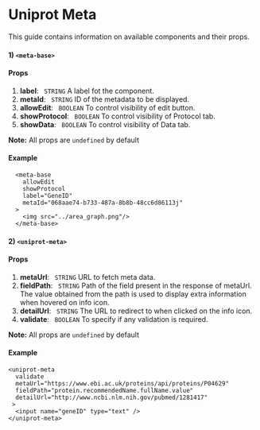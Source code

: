 # Uniprot Meta

This guide contains information on available components and their props.

#### 1) ```<meta-base>```
 #### Props
 1)  **label**: ``` STRING``` A label fot the component.
 2) **metaId**: ``` STRING``` ID of the metadata to be displayed.
 3) **allowEdit**: ``` BOOLEAN```  To control visibility of edit button.
 4) **showProtocol**: ``` BOOLEAN```  To control visibility of Protocol tab.
 5) **showData**: ``` BOOLEAN```  To control visibility of Data tab.
 
**Note:** All props are ``` undefined ``` by default

#### Example

```
  <meta-base
    allowEdit
    showProtocol
    label="GeneID"
    metaId="068aae74-b733-487a-8b8b-48cc6d86113j"
  >
    <img src="../area_graph.png"/>
  </meta-base>
```

#### 2) ```<uniprot-meta>```
 #### Props
 1)  **metaUrl**: ``` STRING``` URL to fetch meta data.
 2) **fieldPath**: ``` STRING``` Path of the field present in the response of metaUrl. The value obtained from the path is used to display extra information when hovered on info icon.
 3) **detailUrl**: ``` STRING```  The URL to redirect to when clicked on the info icon.
 4) **validate**: ``` BOOLEAN```  To specify if any validation is required.
 
**Note:** All props are ``` undefined ``` by default

#### Example

```
<uniprot-meta
  validate
  metaUrl="https://www.ebi.ac.uk/proteins/api/proteins/P04629" 
  fieldPath="protein.recommendedName.fullName.value" 
  detailUrl="http://www.ncbi.nlm.nih.gov/pubmed/1281417"
 >
  <input name="geneID" type="text" />
</uniprot-meta>
```
